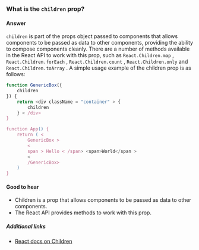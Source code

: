 ### What is the `children` prop?

#### Answer

`children` is part of the props object passed to components that allows components to be passed as data to other components, providing the ability to compose components cleanly. There are a number of methods available in the React API to work with this prop, such as `React.Children.map` , `React.Children.forEach` , `React.Children.count` , `React.Children.only` and `React.Children.toArray` . A simple usage example of the children prop is as follows:

``` js
function GenericBox({
    children
}) {
    return <div className = "container" > {
        children
    } < /div>
}

function App() {
    return ( <
        GenericBox >
        <
        span > Hello < /span> <span>World</span >
        <
        /GenericBox>
    )
}
```

#### Good to hear

* Children is a prop that allows components to be passed as data to other components.
* The React API provides methods to work with this prop.

##### Additional links

* [React docs on Children](https://reactjs.org/docs/jsx-in-depth.html#children-in-jsx)

<!-- tags: (react, javascript) -->

<!-- expertise: (2) -->
